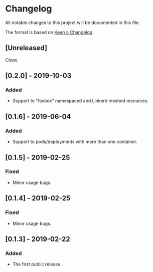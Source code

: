 # Changelog
All notable changes to this project will be documented in this file.

The format is based on [Keep a Changelog](https://keepachangelog.com/en/1.0.0/).

## [Unreleased]

*Clean.*

## [0.2.0] - 2019-10-03
### Added
- Support to "foxbox" namespaced and Linkerd meshed resources.

## [0.1.6] - 2019-06-04
### Added
- Support to pods/deployments with more than one container.

## [0.1.5] - 2019-02-25
### Fixed
- Minor usage bugs.

## [0.1.4] - 2019-02-25
### Fixed
- Minor usage bugs.

## [0.1.3] - 2019-02-22
### Added
- The first public release.
